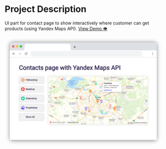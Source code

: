 # Project Description

UI part for contact page to show interactively where customer can get products (using Yandex Maps API). [View Demo 👁️](https://vkarasik.github.io/ymaps-api-contacts/)

![Demo](demo.png)
